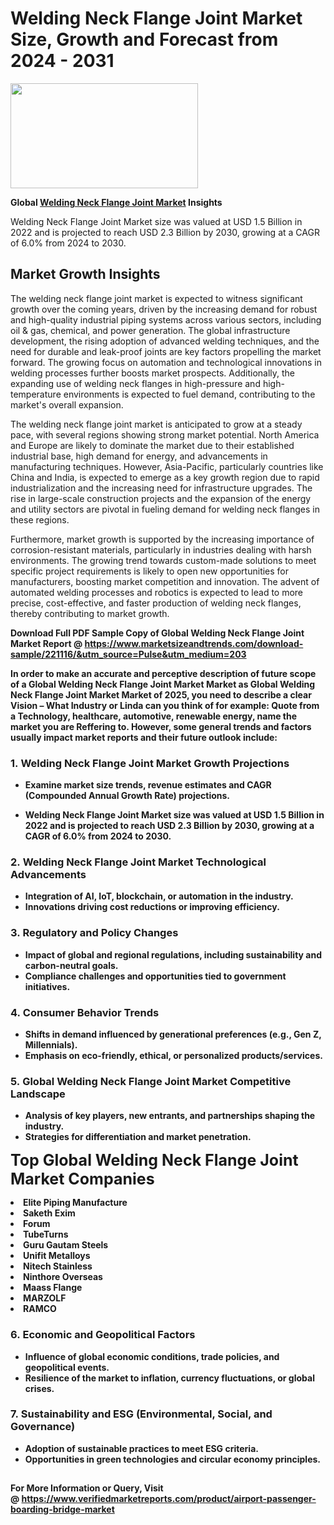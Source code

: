 <H1>Welding Neck Flange Joint Market Size, Growth and Forecast from 2024 - 2031</H1><img class="aligncenter size-medium wp-image-584254" src="https://thirdeyenews.in/wp-content/uploads/2024/09/Global-Market-Research-300x168.jpeg" alt="" width="300" height="168" /><p><strong>Global&nbsp;<a href="https://www.marketsizeandtrends.com/download-sample/221116/&amp;utm_source=Pulse&amp;utm_medium=203">Welding Neck Flange Joint Market</a> Insights</strong></p><p>Welding Neck Flange Joint Market size was valued at USD 1.5 Billion in 2022 and is projected to reach USD 2.3 Billion by 2030, growing at a CAGR of 6.0% from 2024 to 2030.</p><p><h2>Market Growth Insights</h2> <p>The welding neck flange joint market is expected to witness significant growth over the coming years, driven by the increasing demand for robust and high-quality industrial piping systems across various sectors, including oil & gas, chemical, and power generation. The global infrastructure development, the rising adoption of advanced welding techniques, and the need for durable and leak-proof joints are key factors propelling the market forward. The growing focus on automation and technological innovations in welding processes further boosts market prospects. Additionally, the expanding use of welding neck flanges in high-pressure and high-temperature environments is expected to fuel demand, contributing to the market's overall expansion.</p> <p><strong></strong></p> <p>The welding neck flange joint market is anticipated to grow at a steady pace, with several regions showing strong market potential. North America and Europe are likely to dominate the market due to their established industrial base, high demand for energy, and advancements in manufacturing techniques. However, Asia-Pacific, particularly countries like China and India, is expected to emerge as a key growth region due to rapid industrialization and the increasing need for infrastructure upgrades. The rise in large-scale construction projects and the expansion of the energy and utility sectors are pivotal in fueling demand for welding neck flanges in these regions.</p> <p>Furthermore, market growth is supported by the increasing importance of corrosion-resistant materials, particularly in industries dealing with harsh environments. The growing trend towards custom-made solutions to meet specific project requirements is likely to open new opportunities for manufacturers, boosting market competition and innovation. The advent of automated welding processes and robotics is expected to lead to more precise, cost-effective, and faster production of welding neck flanges, thereby contributing to market growth.</p> <p><strong></p><p><span class=""><strong>Download Full PDF Sample Copy of Global Welding Neck Flange Joint Market Report</strong> @ <a href="https://www.marketsizeandtrends.com/download-sample/221116/&amp;utm_source=Pulse&amp;utm_medium=203" target="_blank">https://www.marketsizeandtrends.com/download-sample/221116/&amp;utm_source=Pulse&amp;utm_medium=203</a></span></p><p>In order to make an accurate and perceptive description of future scope of a Global&nbsp;Welding Neck Flange Joint Market Market as Global&nbsp;Welding Neck Flange Joint Market Market of 2025, you need to describe a clear Vision &ndash; What Industry or Linda can you think of for example: Quote from a Technology, healthcare, automotive, renewable energy, name the market you are Reffering to. However, some general trends and factors usually impact market reports and their future outlook include:</p><h3>1.&nbsp;<strong>Welding Neck Flange Joint Market Growth Projections</strong></h3><ul><li>Examine market size trends, revenue estimates and CAGR (Compounded Annual Growth Rate) projections.</li><li><p>Welding Neck Flange Joint Market size was valued at USD 1.5 Billion in 2022 and is projected to reach USD 2.3 Billion by 2030, growing at a CAGR of 6.0% from 2024 to 2030.</p></li></ul><h3>2.&nbsp;<strong>Welding Neck Flange Joint Market Technological Advancements</strong></h3><ul><li>Integration of AI, IoT, blockchain, or automation in the industry.</li><li>Innovations driving cost reductions or improving efficiency.</li></ul><h3>3.&nbsp;<strong>Regulatory and Policy Changes</strong></h3><ul><li>Impact of global and regional regulations, including sustainability and carbon-neutral goals.</li><li>Compliance challenges and opportunities tied to government initiatives.</li></ul><h3>4.&nbsp;<strong>Consumer Behavior Trends</strong></h3><ul><li>Shifts in demand influenced by generational preferences (e.g., Gen Z, Millennials).</li><li>Emphasis on eco-friendly, ethical, or personalized products/services.</li></ul><h3>5.&nbsp;<strong>Global Welding Neck Flange Joint Market Competitive Landscape</strong></h3><ul><li>Analysis of key players, new entrants, and partnerships shaping the industry.</li><li>Strategies for differentiation and market penetration.</li></ul><p data-pm-slice="1 1 []"><span style="color: inherit; font-family: inherit; font-size: 25px;">Top Global Welding Neck Flange Joint Market Companies</span></p><div class="" data-test-id=""><p><li>Elite Piping Manufacture</li><li> Saketh Exim</li><li> Forum</li><li> TubeTurns</li><li> Guru Gautam Steels</li><li> Unifit Metalloys</li><li> Nitech Stainless</li><li> Ninthore Overseas</li><li> Maass Flange</li><li> MARZOLF</li><li> RAMCO</li></p></div><h3>6.&nbsp;<strong>Economic and Geopolitical Factors</strong></h3><ul><li>Influence of global economic conditions, trade policies, and geopolitical events.</li><li>Resilience of the market to inflation, currency fluctuations, or global crises.</li></ul><h3>7.&nbsp;<strong>Sustainability and ESG (Environmental, Social, and Governance)</strong></h3><ul><li>Adoption of sustainable practices to meet ESG criteria.</li><li>Opportunities in green technologies and circular economy principles.</li></ul><h2><strong style="font-size: 14px;">For More Information or Query, Visit @&nbsp;</strong><a style="background-color: #ffffff; font-size: 14px;" href="https://www.marketsizeandtrends.com/report/welding-neck-flange-joint-market/" target="_blank">https://www.verifiedmarketreports.com/product/airport-passenger-boarding-bridge-market</a></h2>
